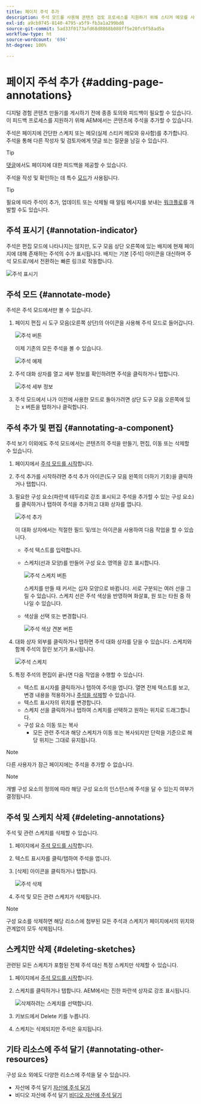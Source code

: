 ```yaml
---
title: 페이지 주석 추가
description: 주석 모드를 사용해 콘텐츠 검토 프로세스를 지원하기 위해 스티커 메모를 사용하듯이 페이지에 주석 및 스케치를 남깁니다.
exl-id: a9cb9745-8140-4795-a5f9-fb3a1a299bd8
source-git-commit: 5ad33f0173afd68d8868b088ff5e20fc9f58ad5a
workflow-type: ht
source-wordcount: '694'
ht-degree: 100%

---
```


# 페이지 주석 추가 {#adding-page-annotations}

디지털 경험 콘텐츠 만들기를 게시하기 전에 종종 토의와 피드백이 필요할 수 있습니다. 이 피드백 프로세스를 지원하기 위해 AEM에서는 콘텐츠에 주석을 추가할 수 있습니다.

주석은 페이지에 간단한 스케치 또는 메모(실제 스티커 메모와 유사함)를 추가합니다. 주석을 통해 다른 작성자 및 검토자에게 댓글 또는 질문을 남길 수 있습니다.

>[!TIP]
>
>[댓글](/help/sites-cloud/authoring/getting-started/basic-handling.md#timeline)에서도 페이지에 대한 피드백을 제공할 수 있습니다.

주석을 작성 및 확인하는 데 특수 [모드](/help/sites-cloud/authoring/fundamentals/environment-tools.md#page-modes)가 사용됩니다.

>[!TIP]
>
>필요에 따라 주석이 추가, 업데이트 또는 삭제될 때 알림 메시지를 보내는 [워크플로](/help/sites-cloud/authoring/workflows/overview.md)를 개발할 수도 있습니다.

## 주석 표시기 {#annotation-indicator}

주석은 편집 모드에 나타나지는 않지만, 도구 모음 상단 오른쪽에 있는 배지에 현재 페이지에 대해 존재하는 주석의 수가 표시됩니다. 배지는 기본 [주석] 아이콘을 대신하며 주석 모드로/에서 전환하는 빠른 링크로 작동합니다.

![주석 표시기](/help/sites-cloud/authoring/assets/annotation-indicator.png)

## 주석 모드 {#annotate-mode}

주석은 주석 모드에서만 볼 수 있습니다.

1. 페이지 편집 시 도구 모음(오른쪽 상단)의 아이콘을 사용해 주석 모드로 들어갑니다.

   ![주석 버튼](/help/sites-cloud/authoring/assets/annotations.png)

   이제 기존의 모든 주석을 볼 수 있습니다.

   ![주석 예제](/help/sites-cloud/authoring/assets/annotation-sketches.png)

1. 주석 대화 상자를 열고 세부 정보를 확인하려면 주석을 클릭하거나 탭합니다.

   ![주석 세부 정보](/help/sites-cloud/authoring/assets/annotation-adding.png)

1. 주석 모드에서 나가 이전에 사용한 모드로 돌아가려면 상단 도구 모음 오른쪽에 있는 x 버튼을 탭하거나 클릭합니다.

## 주석 추가 및 편집 {#annotating-a-component}

주석 보기 이외에도 주석 모드에서는 콘텐츠의 주석을 만들기, 편집, 이동 또는 삭제할 수 있습니다.

1. 페이지에서 [주석 모드를 시작](#annotate-mode)합니다.

1. 주석 추가를 시작하려면 추석 추가 아이콘(도구 모음 왼쪽의 더하기 기호)을 클릭하거나 탭합니다.

1. 필요한 구성 요소(파란색 테두리로 강조 표시되고 주석을 추가할 수 있는 구성 요소)를 클릭하거나 탭하여 주석을 추가하고 대화 상자를 엽니다.

   ![주석 추가](/help/sites-cloud/authoring/assets/annotation-adding.png)

   이 대화 상자에서는 적절한 필드 및/또는 아이콘을 사용하여 다음 작업을 할 수 있습니다.

   * 주석 텍스트를 입력합니다.
   * 스케치(선과 모양)를 만들어 구성 요소 영역을 강조 표시합니다.

     ![주석 스케치 버튼](/help/sites-cloud/authoring/assets/annotation-sketch.png)

     스케치를 만들 때 커서는 십자 모양으로 바뀝니다. 서로 구분되는 여러 선을 그릴 수 있습니다. 스케치 선은 주석 색상을 반영하며 화살표, 원 또는 타원 중 하나일 수 있습니다.

   * 색상을 선택 또는 변경합니다.

     ![주석 색상 견본 버튼](/help/sites-cloud/authoring/assets/annotation-color-swatch.png)

1. 대화 상자 외부를 클릭하거나 탭하면 주석 대화 상자를 닫을 수 있습니다. 스케치와 함께 주석의 잘린 보기가 표시됩니다.

   ![주석 스케치](/help/sites-cloud/authoring/assets/annotation-sketches.png)

1. 특정 주석의 편집이 끝나면 다음 작업을 수행할 수 있습니다.

   * 텍스트 표시자를 클릭하거나 탭하여 주석을 엽니다. 열면 전체 텍스트를 보고, 변경 내용을 적용하거나 [주석을 삭제](#deleting-annotations)할 수 있습니다.
   * 텍스트 표시자의 위치를 변경합니다.
   * 스케치 선을 클릭하거나 탭하여 스케치를 선택하고 원하는 위치로 드래그합니다.
   * 구성 요소 이동 또는 복사
      * 모든 관련 주석과 해당 스케치가 이동 또는 복사되지만 단락을 기준으로 해당 위치는 그대로 유지됩니다.


>[!NOTE]
>
>다른 사용자가 잠근 페이지에는 주석을 추가할 수 없습니다.

>[!NOTE]
>
>개별 구성 요소의 정의에 따라 해당 구성 요소의 인스턴스에 주석을 달 수 있는지 여부가 결정됩니다.

## 주석 및 스케치 삭제 {#deleting-annotations}

주석 및 관련 스케치를 삭제할 수 있습니다.

1. 페이지에서 [주석 모드를 시작](#annotate-mode)합니다.

1. 텍스트 표시자를 클릭/탭하여 주석을 엽니다.

1. [삭제] 아이콘을 클릭하거나 탭합니다.

   ![주석 삭제](/help/sites-cloud/authoring/assets/annotation-delete.png)

1. 주석 및 모든 관련 스케치가 삭제됩니다.

>[!NOTE]
>
>구성 요소를 삭제하면 해당 리소스에 첨부된 모든 주석과 스케치가 페이지에서의 위치와 관계없이 모두 삭제됩니다.

## 스케치만 삭제 {#deleting-sketches}

관련된 모든 스케치가 포함된 전체 주석 대신 특정 스케치만 삭제할 수 있습니다.

1. 페이지에서 [주석 모드를 시작](#annotate-mode)합니다.

1. 스케치를 클릭하거나 탭합니다. AEM에서는 진한 파란색 상자로 강조 표시됩니다.

   ![삭제하려는 스케치를 선택합니다.](/help/sites-cloud/authoring/assets/annotation-sketch-delete.png)

1. 키보드에서 Delete 키를 누릅니다.

1. 스케치는 삭제되지만 주석은 유지됩니다.

## 기타 리소스에 주석 달기 {#annotating-other-resources}

구성 요소 외에도 다양한 리소스에 주석을 달 수 있습니다.

* 자산에 주석 달기 [자산에 주석 달기](/help/assets/manage-digital-assets.md#annotating)
* 비디오 자산에 주석 달기 [비디오 자산에 주석 달기](/help/assets/manage-video-assets.md#annotate-video-assets)
